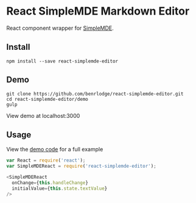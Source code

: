 # React SimpleMDE Markdown Editor

React component wrapper for
[SimpleMDE](https://github.com/NextStepWebs/simplemde-markdown-editor).

## Install

```
npm install --save react-simplemde-editor
```

## Demo
```
git clone https://github.com/benrlodge/react-simplemde-editor.git
cd react-simplemde-editor/demo
gulp
```
View demo at localhost:3000

## Usage
View the [demo code](https://github.com/benrlodge/react-simplemde-editor/tree/master/demo/scripts) for a full example

```javascript
var React = require('react');
var SimpleMDEReact = require('react-simplemde-editor');

<SimpleMDEReact
  onChange={this.handleChange}
  initialValue={this.state.textValue}
/>
```
